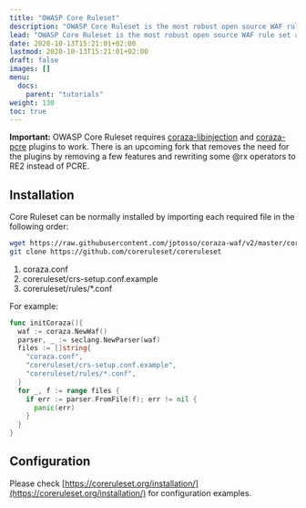 ```yaml
---
title: "OWASP Core Ruleset"
description: "OWASP Core Ruleset is the most robust open source WAF rule set available in the internet, compatible with Coraza"
lead: "OWASP Core Ruleset is the most robust open source WAF rule set available in the internet, compatible with Coraza."
date: 2020-10-13T15:21:01+02:00
lastmod: 2020-10-13T15:21:01+02:00
draft: false
images: []
menu:
  docs:
    parent: "tutorials"
weight: 130
toc: true
---
```


**Important:** OWASP Core Ruleset requires [coraza-libinjection](https://github.com/jptosso/coraza-libinjection) and [coraza-pcre](https://github.com/jptosso/coraza-pcre) plugins to work. There is an upcoming fork that removes the need for the plugins by removing a few features and rewriting some @rx operators to RE2 instead of PCRE.

## Installation

Core Ruleset can be normally installed by importing each required file in the following order:

```sh
wget https://raw.githubusercontent.com/jptosso/coraza-waf/v2/master/coraza.conf-recommended -o coraza.conf
git clone https://github.com/coreruleset/coreruleset
```

1. coraza.conf
2. coreruleset/crs-setup.conf.example
3. coreruleset/rules/*.conf

For example:

```go
func initCoraza(){
  waf := coraza.NewWaf()
  parser, _ := seclang.NewParser(waf)
  files := []string{
    "coraza.conf",
    "coreruleset/crs-setup.conf.example",
    "coreruleset/rules/*.conf",
  }
  for _, f := range files {
    if err := parser.FromFile(f); err != nil {
      panic(err)
    }
  }
}
```


## Configuration

Please check [https://coreruleset.org/installation/](https://coreruleset.org/installation/) for configuration examples.